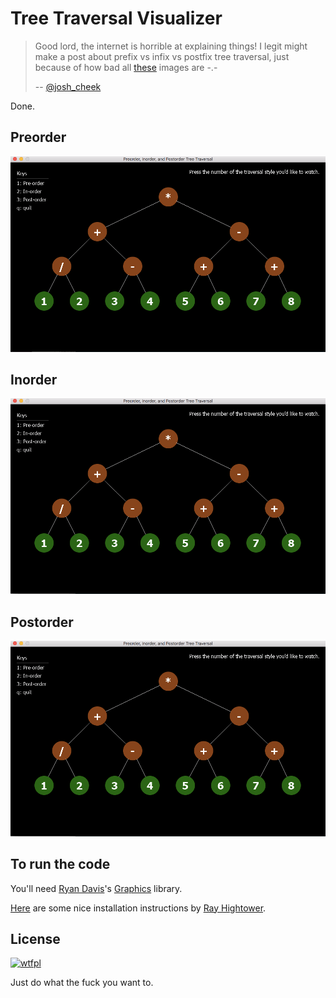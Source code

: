 Tree Traversal Visualizer
=========================

> Good lord, the internet is horrible at explaining things! I legit might make
> a post about prefix vs infix vs postfix tree traversal, just because of how bad
> all [these](https://www.google.com/search?safe=off&biw=1440&bih=816&tbm=isch&sa=1&ei=iIVmW5jTAsjV5gKMkJPYBQ&q=preorder+traversal+tree&oq=preorder+traversal+tree&gs_l=img.3..0i8i30l5j0i24.3013.4124..4320...0.0...81.487.8......1....1..gws-wiz-img.......0i8i7i30.XRchNSkZJs4)
> images are -.-
>
> -- [@josh_cheek](https://twitter.com/josh_cheek/status/1025973617979473920)

Done.


Preorder
--------

![preorder tree traversal animation](images/preorder-tree-traversal.gif)


Inorder
-------

![preorder tree traversal animation](images/inorder-tree-traversal.gif)


Postorder
---------

![preorder tree traversal animation](images/postorder-tree-traversal.gif)


To run the code
---------------

You'll need [Ryan Davis](https://twitter.com/the_zenspider)'s
[Graphics](https://github.com/zenspider/graphics) library.

[Here](http://rayhightower.com/blog/2017/02/15/animated-graphics-in-ruby/)
are some nice installation instructions by
[Ray Hightower](https://twitter.com/RayHightower).


License
-------

[![wtfpl](http://www.wtfpl.net/wp-content/uploads/2012/12/wtfpl-badge-1.png)](http://www.wtfpl.net/about/)

Just do what the fuck you want to.
